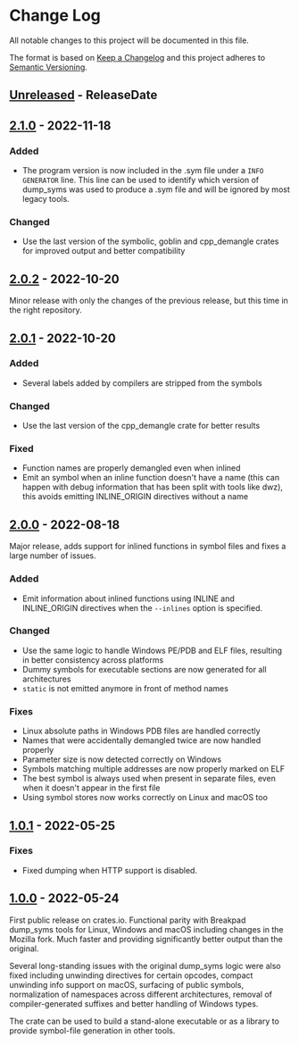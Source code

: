 # Change Log
All notable changes to this project will be documented in this file.

The format is based on [Keep a Changelog](http://keepachangelog.com/)
and this project adheres to [Semantic Versioning](http://semver.org/).

<!-- next-header -->

## [Unreleased] - ReleaseDate

## [2.1.0] - 2022-11-18

### Added

- The program version is now included in the .sym file under a `INFO GENERATOR`
  line. This line can be used to identify which version of dump_syms was used
  to produce a .sym file and will be ignored by most legacy tools.

### Changed

- Use the last version of the symbolic, goblin and cpp_demangle crates for
  improved output and better compatibility

## [2.0.2] - 2022-10-20

Minor release with only the changes of the previous release, but this time in
the right repository.

## [2.0.1] - 2022-10-20

### Added

- Several labels added by compilers are stripped from the symbols

### Changed

- Use the last version of the cpp_demangle crate for better results

### Fixed

- Function names are properly demangled even when inlined
- Emit an <unknown> symbol when an inline function doesn't have a name (this
  can happen with debug information that has been split with tools like dwz),
  this avoids emitting INLINE_ORIGIN directives without a name

## [2.0.0] - 2022-08-18

Major release, adds support for inlined functions in symbol files and fixes a
large number of issues.

### Added
- Emit information about inlined functions using INLINE and INLINE_ORIGIN
  directives when the `--inlines` option is specified.

### Changed
- Use the same logic to handle Windows PE/PDB and ELF files, resulting in
  better consistency across platforms
- Dummy symbols for executable sections are now generated for all architectures
- `static` is not emitted anymore in front of method names

### Fixes
- Linux absolute paths in Windows PDB files are handled correctly
- Names that were accidentally demangled twice are now handled properly
- Parameter size is now detected correctly on Windows
- Symbols matching multiple addresses are now properly marked on ELF
- The best symbol is always used when present in separate files, even when it
  doesn't appear in the first file
- Using symbol stores now works correctly on Linux and macOS too

## [1.0.1] - 2022-05-25

### Fixes

- Fixed dumping when HTTP support is disabled.

## [1.0.0] - 2022-05-24

First public release on crates.io. Functional parity with Breakpad dump_syms
tools for Linux, Windows and macOS including changes in the Mozilla fork.
Much faster and providing significantly better output than the original.

Several long-standing issues with the original dump_syms logic were also fixed
including unwinding directives for certain opcodes, compact unwinding info
support on macOS, surfacing of public symbols, normalization of namespaces
across different architectures, removal of compiler-generated suffixes and
better handling of Windows types.

The crate can be used to build a stand-alone executable or as a library to
provide symbol-file generation in other tools.

<!-- next-url -->
[Unreleased]: https://github.com/mozilla/dump_syms/compare/v2.1.0...HEAD
[2.1.0]: https://github.com/mozilla/dump_syms/compare/v2.0.2...v2.1.0
[2.0.2]: https://github.com/mozilla/dump_syms/compare/v2.0.1...v2.0.2
[2.0.1]: https://github.com/mozilla/dump_syms/compare/v2.0.0...v2.0.1
[2.0.0]: https://github.com/mozilla/dump_syms/compare/v1.0.1...v2.0.0
[1.0.1]: https://github.com/mozilla/dump_syms/compare/v1.0.0...v1.0.1
[1.0.0]: https://github.com/mozilla/dump_syms/compare/cab687047df228587473fbc9a33e2ff2fd2d8c2e...v1.0.0
